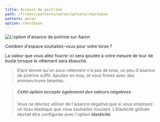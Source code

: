 ```yaml
---
title: Aisance de poitrine
path: /fr/docs/patterns/aaron/options/chestease
pattern: aaron
option: chestEase
---
```

![L'option d'aisance de poitrine sur Aaron](./chestease.svg)

Combien d'espace souhaitez-vous pour votre torse ?

La valeur que vous allez fournir ici sera ajoutée à votre mesure de tour de buste lorsque le vêtement sera ébauché.

> Etant donné qu'un sous-vêtement n'a pas de bras, un peu d'aisance de poitrine suffit. Ajoutez-en trop, et vous finirez avec des emmanchures béantes.

> ##### Cette option accepte également des valeurs négatives
> Vous ne devriez utiliser de l'aisance négative que si vous employez un tissu élastique que vous souhaitez moulant.
> L'élasticité globale devrait être configurée avec l'option **élasticité**.
